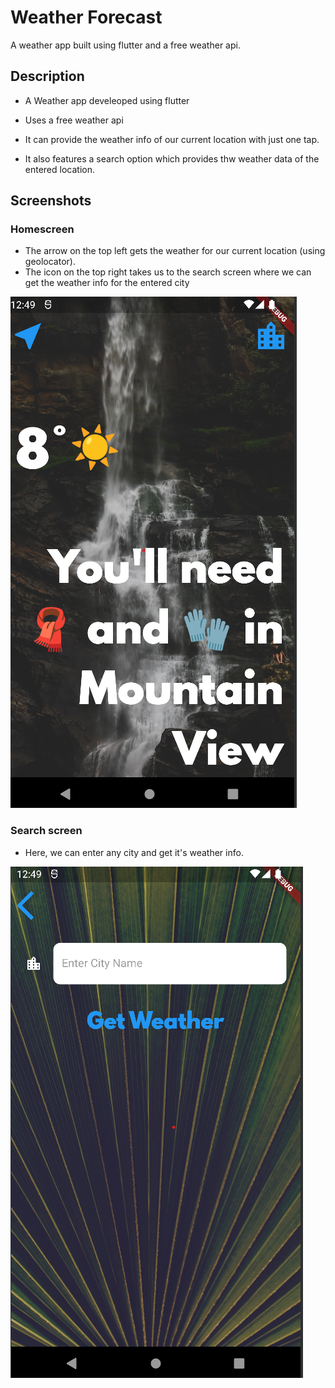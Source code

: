 
# Weather Forecast

A weather app built using flutter and a free weather api.


## Description

- A Weather app develeoped using flutter

- Uses a free weather api

- It can provide the weather info of our current location with just one tap.

- It also features a search option which provides thw weather data of the entered location.


## Screenshots

### Homescreen

- The arrow on the top left gets the weather for our current location (using geolocator).
- The icon on the top right takes us to the search screen where we can get the weather info for the entered city 

![App Screenshot](https://github.com/KunalVatsKV/WeatherForecast-Flutter/blob/main/screenshots/homescreen.png?raw=true)


### Search screen

- Here, we can enter any city and get it's weather info.

![App Screenshot](https://github.com/KunalVatsKV/WeatherForecast-Flutter/blob/main/screenshots/city.png?raw=true)

